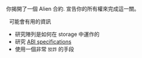 你揭開了一個 Alien 合約. 宣告你的所有權來完成這一關。

&nbsp;
可能會有用的資訊
* 研究陣列是如何在 storage 中運作的
* 研究 [ABI specifications](https://solidity.readthedocs.io/en/v0.4.21/abi-spec.html)
* 使用一個非常 `狡詐` 的手段
